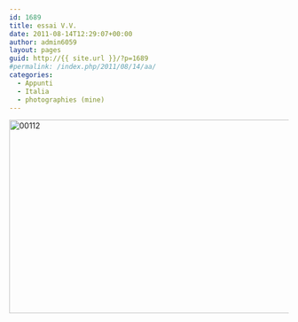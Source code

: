 ```yaml
---
id: 1689
title: essai V.V.
date: 2011-08-14T12:29:07+00:00
author: admin6059
layout: pages
guid: http://{{ site.url }}/?p=1689
#permalink: /index.php/2011/08/14/aa/
categories:
  - Appunti
  - Italia
  - photographies (mine)
---
```

<img class="aligncenter size-full wp-image-3571" src="{{ site.url }}/images/uploads/2011/08/00112-1.jpg" alt="00112" width="529" height="350" srcset="{{ site.url }}/images/uploads/2011/08/00112-1.jpg 529w, {{ site.url }}/images/uploads/2011/08/00112-1-300x198.jpg 300w" sizes="(max-width: 529px) 100vw, 529px" />